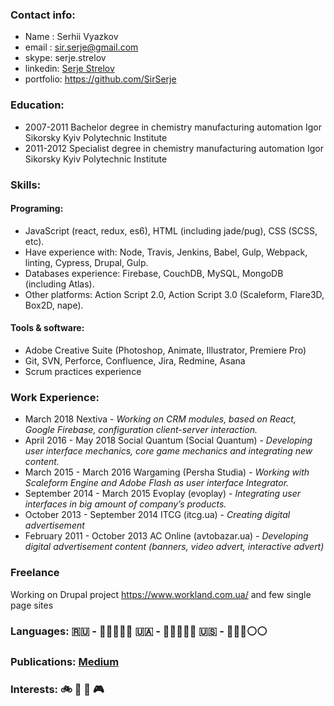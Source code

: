 ### Contact info:
* Name : Serhii Vyazkov
* email : sir.serje@gmail.com
* skype: serje.strelov
* linkedin: [Serje Strelov](https://www.linkedin.com/in/serje-strelov-4025b46a/)
* portfolio: https://github.com/SirSerje           
### Education:
* 2007-2011 Bachelor degree in chemistry manufacturing automation Igor Sikorsky Kyiv Polytechnic Institute 
* 2011-2012 Specialist degree in chemistry manufacturing automation Igor Sikorsky Kyiv Polytechnic Institute 
### Skills:
#### Programing:
* JavaScript (react, redux, es6), HTML (including jade/pug), CSS (SCSS, etc).
* Have experience with: Node, Travis, Jenkins, Babel, Gulp, Webpack, linting, Cypress, Drupal, Gulp.
* Databases experience: Firebase, CouchDB, MySQL, MongoDB (including Atlas).
* Other platforms: Action Script 2.0, Action Script 3.0 (Scaleform, Flare3D, Box2D, nape).
#### Tools & software:
* Adobe Creative Suite (Photoshop, Animate, Illustrator, Premiere Pro)
* Git, SVN, Perforce, Confluence, Jira, Redmine, Asana
* Scrum practices experience
### Work Experience:
* March 2018 Nextiva - *Working on CRM modules, based on React, Google Firebase, configuration client-server interaction.*
* April 2016 - May 2018 Social Quantum (Social Quantum) - *Developing user interface mechanics, core game mechanics and integrating new content.*
* March  2015 - March 2016 Wargaming (Persha Studia) - *Working with Scaleform Engine and Adobe Flash as user interface Integrator.*
* September 2014 - March 2015 Evoplay (evoplay) - *Integrating user interfaces in big amount of company’s products.*
* October  2013 - September  2014 ITCG (itcg.ua) - *Creating digital advertisement*
* February 2011 - October 2013 AC Online (avtobazar.ua) - *Developing digital advertisement content (banners, video advert, interactive advert)*
### Freelance 
Working on Drupal project https://www.workland.com.ua/ and few single page sites
### Languages: 🇷🇺 - 🔘🔘🔘🔘🔘 🇺🇦 - 🔘🔘🔘🔘🔘 🇺🇸 - 🔘🔘🔘⚪️⚪️
### Publications: [Medium](https://medium.com/@sir.serje/%D0%BF%D1%80%D0%B5%D0%B4%D0%BE%D1%81%D1%82%D0%B0%D0%B2%D0%BB%D1%8F%D0%B5%D0%BC-%D0%B4%D0%BE%D1%81%D1%82%D1%83%D0%BF-%D0%BA-google-firebase-%D1%87%D0%B5%D1%80%D0%B5%D0%B7-%D1%81%D0%B2%D0%BE%D0%B9-%D1%81%D0%B5%D1%80%D0%B2%D0%B5%D1%80-11ebcbf26062)
### Interests: 🚲 🏓 🎸 🎮
